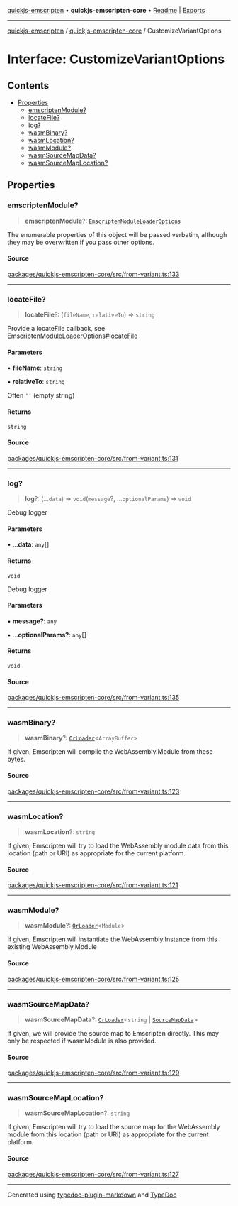 [quickjs-emscripten](../../packages.md) • **quickjs-emscripten-core** • [Readme](../README.md) \| [Exports](../exports.md)

***

[quickjs-emscripten](../../packages.md) / [quickjs-emscripten-core](../exports.md) / CustomizeVariantOptions

# Interface: CustomizeVariantOptions

## Contents

- [Properties](CustomizeVariantOptions.md#properties)
  - [emscriptenModule?](CustomizeVariantOptions.md#emscriptenmodule)
  - [locateFile?](CustomizeVariantOptions.md#locatefile)
  - [log?](CustomizeVariantOptions.md#log)
  - [wasmBinary?](CustomizeVariantOptions.md#wasmbinary)
  - [wasmLocation?](CustomizeVariantOptions.md#wasmlocation)
  - [wasmModule?](CustomizeVariantOptions.md#wasmmodule)
  - [wasmSourceMapData?](CustomizeVariantOptions.md#wasmsourcemapdata)
  - [wasmSourceMapLocation?](CustomizeVariantOptions.md#wasmsourcemaplocation)

## Properties

### emscriptenModule?

> **emscriptenModule**?: [`EmscriptenModuleLoaderOptions`](EmscriptenModuleLoaderOptions.md)

The enumerable properties of this object will be passed verbatim, although they may be overwritten if you pass other options.

#### Source

[packages/quickjs-emscripten-core/src/from-variant.ts:133](https://github.com/justjake/quickjs-emscripten/blob/main/packages/quickjs-emscripten-core/src/from-variant.ts#L133)

***

### locateFile?

> **locateFile**?: (`fileName`, `relativeTo`) => `string`

Provide a locateFile callback, see [EmscriptenModuleLoaderOptions#locateFile](EmscriptenModuleLoaderOptions.md#locatefile)

#### Parameters

• **fileName**: `string`

• **relativeTo**: `string`

Often `''` (empty string)

#### Returns

`string`

#### Source

[packages/quickjs-emscripten-core/src/from-variant.ts:131](https://github.com/justjake/quickjs-emscripten/blob/main/packages/quickjs-emscripten-core/src/from-variant.ts#L131)

***

### log?

> **log**?: (...`data`) => `void`(`message`?, ...`optionalParams`) => `void`

Debug logger

#### Parameters

• ...**data**: `any`[]

#### Returns

`void`

Debug logger

#### Parameters

• **message?**: `any`

• ...**optionalParams?**: `any`[]

#### Returns

`void`

#### Source

[packages/quickjs-emscripten-core/src/from-variant.ts:135](https://github.com/justjake/quickjs-emscripten/blob/main/packages/quickjs-emscripten-core/src/from-variant.ts#L135)

***

### wasmBinary?

> **wasmBinary**?: [`OrLoader`](../exports.md#orloadert)\<`ArrayBuffer`\>

If given, Emscripten will compile the WebAssembly.Module from these bytes.

#### Source

[packages/quickjs-emscripten-core/src/from-variant.ts:123](https://github.com/justjake/quickjs-emscripten/blob/main/packages/quickjs-emscripten-core/src/from-variant.ts#L123)

***

### wasmLocation?

> **wasmLocation**?: `string`

If given, Emscripten will try to load the WebAssembly module data from this location (path or URI) as appropriate for the current platform.

#### Source

[packages/quickjs-emscripten-core/src/from-variant.ts:121](https://github.com/justjake/quickjs-emscripten/blob/main/packages/quickjs-emscripten-core/src/from-variant.ts#L121)

***

### wasmModule?

> **wasmModule**?: [`OrLoader`](../exports.md#orloadert)\<`Module`\>

If given, Emscripten will instantiate the WebAssembly.Instance from this existing WebAssembly.Module

#### Source

[packages/quickjs-emscripten-core/src/from-variant.ts:125](https://github.com/justjake/quickjs-emscripten/blob/main/packages/quickjs-emscripten-core/src/from-variant.ts#L125)

***

### wasmSourceMapData?

> **wasmSourceMapData**?: [`OrLoader`](../exports.md#orloadert)\<`string` \| [`SourceMapData`](SourceMapData.md)\>

If given, we will provide the source map to Emscripten directly. This may only be respected if wasmModule is also provided.

#### Source

[packages/quickjs-emscripten-core/src/from-variant.ts:129](https://github.com/justjake/quickjs-emscripten/blob/main/packages/quickjs-emscripten-core/src/from-variant.ts#L129)

***

### wasmSourceMapLocation?

> **wasmSourceMapLocation**?: `string`

If given, Emscripten will try to load the source map for the WebAssembly module from this location (path or URI) as appropriate for the current platform.

#### Source

[packages/quickjs-emscripten-core/src/from-variant.ts:127](https://github.com/justjake/quickjs-emscripten/blob/main/packages/quickjs-emscripten-core/src/from-variant.ts#L127)

***

Generated using [typedoc-plugin-markdown](https://www.npmjs.com/package/typedoc-plugin-markdown) and [TypeDoc](https://typedoc.org/)
